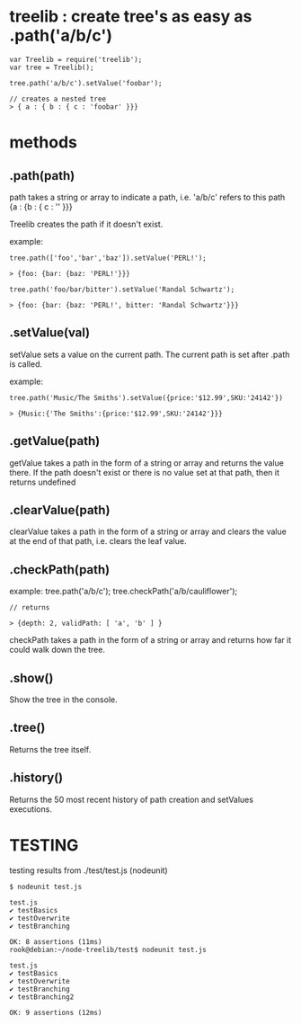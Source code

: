 treelib : create tree's as easy as .path('a/b/c')
=================================================

	var Treelib = require('treelib');
	var tree = Treelib();

	tree.path('a/b/c').setValue('foobar');

	// creates a nested tree
	> { a : { b : { c : 'foobar' }}}

methods
=======

.path(path) 
-----------
path takes a string or array to indicate a path, i.e.
'a/b/c' refers to this path {a : {b : { c : '' }}}

Treelib creates the path if it doesn't exist.

example: 

	tree.path(['foo','bar','baz']).setValue('PERL!');

	> {foo: {bar: {baz: 'PERL!'}}}

	tree.path('foo/bar/bitter').setValue('Randal Schwartz');

	> {foo: {bar: {baz: 'PERL!', bitter: 'Randal Schwartz'}}}


.setValue(val)
--------------
setValue sets a value on the current path. The current path
is set after .path is called.

example:
	
	tree.path('Music/The Smiths').setValue({price:'$12.99',SKU:'24142'})

	> {Music:{'The Smiths':{price:'$12.99',SKU:'24142'}}}

.getValue(path)
---------------
getValue takes a path in the form of a string or array and returns
the value there. If the path doesn't exist or there is no value set
at that path, then it returns undefined


.clearValue(path) 
----------------------------
clearValue takes a path in the form of a string or array and clears the value at the end of that path, i.e. clears the leaf value.


.checkPath(path) 
---------------------------
example:
	tree.path('a/b/c');	
	tree.checkPath('a/b/cauliflower');
	
	// returns

	> {depth: 2, validPath: [ 'a', 'b' ] }

checkPath takes a path in the form of a string or array and returns how far it could walk down the tree.

.show()
-------
Show the tree in the console.

.tree()
-------
Returns the tree itself.

.history()
----------
Returns the 50 most recent history of path creation and setValues
executions.

TESTING
=======

testing results from ./test/test.js (nodeunit)

	$ nodeunit test.js 

	test.js
	✔ testBasics
	✔ testOverwrite
	✔ testBranching

	OK: 8 assertions (11ms)
	rook@debian:~/node-treelib/test$ nodeunit test.js 

	test.js
	✔ testBasics
	✔ testOverwrite
	✔ testBranching
	✔ testBranching2

	OK: 9 assertions (12ms)

